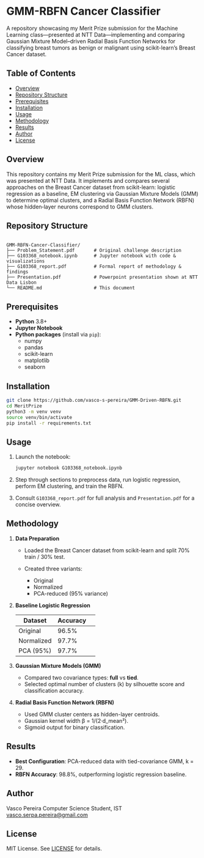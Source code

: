 # GMM-RBFN Cancer Classifier

A repository showcasing my Merit Prize submission for the Machine Learning class—presented at NTT Data—implementing and comparing Gaussian Mixture Model–driven Radial Basis Function Networks for classifying breast tumors as benign or malignant using scikit-learn’s Breast Cancer dataset.

## Table of Contents
- [Overview](#overview)  
- [Repository Structure](#repository-structure)  
- [Prerequisites](#prerequisites)  
- [Installation](#installation)  
- [Usage](#usage)  
- [Methodology](#methodology)  
- [Results](#results)  
- [Author](#author)  
- [License](#license)  

## Overview  
This repository contains my Merit Prize submission for the ML class, which was presented at NTT Data. It implements and compares several approaches on the Breast Cancer dataset from scikit-learn: logistic regression as a baseline, EM clustering via Gaussian Mixture Models (GMM) to determine optimal clusters, and a Radial Basis Function Network (RBFN) whose hidden‐layer neurons correspond to GMM clusters.

## Repository Structure
```

GMM-RBFN-Cancer-Classifier/
├── Problem_Statement.pdf       # Original challenge description
├── G103368_notebook.ipynb      # Jupyter notebook with code & visualizations
├── G103368_report.pdf          # Formal report of methodology & findings
├── Presentation.pdf            # Powerpoint presentation shown at NTT Data Lisbon
└── README.md                   # This document

````

## Prerequisites
- **Python** 3.8+  
- **Jupyter Notebook**  
- **Python packages** (install via `pip`):  
  - numpy  
  - pandas  
  - scikit-learn  
  - matplotlib  
  - seaborn  

## Installation
```bash
git clone https://github.com/vasco-s-pereira/GMM-Driven-RBFN.git
cd MeritPrize
python3 -m venv venv
source venv/bin/activate
pip install -r requirements.txt
````

## Usage

1. Launch the notebook:

   ```bash
   jupyter notebook G103368_notebook.ipynb
   ```
2. Step through sections to preprocess data, run logistic regression, perform EM clustering, and train the RBFN.
3. Consult `G103368_report.pdf` for full analysis and `Presentation.pdf` for a concise overview.

## Methodology

1. **Data Preparation**

   * Loaded the Breast Cancer dataset from scikit-learn and split 70% train / 30% test.
   * Created three variants:

     * Original
     * Normalized
     * PCA-reduced (95% variance)&#x20;

2. **Baseline Logistic Regression**

   | Dataset    | Accuracy |   |
   | ---------- | -------- | - |
   | Original   | 96.5%    |   |
   | Normalized | 97.7%    |   |
   | PCA (95%)  | 97.7%    |   |

3. **Gaussian Mixture Models (GMM)**

   * Compared two covariance types: **full** vs **tied**.
   * Selected optimal number of clusters (k) by silhouette score and classification accuracy.&#x20;

4. **Radial Basis Function Network (RBFN)**

   * Used GMM cluster centers as hidden-layer centroids.
   * Gaussian kernel width β = 1/(2·d\_mean²).
   * Sigmoid output for binary classification.&#x20;

## Results

* **Best Configuration**: PCA-reduced data with tied-covariance GMM, k = 29.
* **RBFN Accuracy**: 98.8%, outperforming logistic regression baseline.&#x20;

## Author

Vasco Pereira
Computer Science Student, IST
[vasco.serpa.pereira@gmail.com](mailto:vasco.serpa.pereira@gmail.com)

## License

MIT License. See [LICENSE](LICENSE) for details.

```
```

